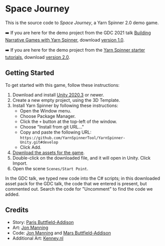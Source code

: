 # Space Journey

This is the source code to *Space Journey*, a Yarn Spinner 2.0 demo game.

➡️ If you are here for the demo project from the GDC 2021 talk [Building Narrative Games with Yarn Spinner](https://schedule.gdconf.com/session/game-career-seminar-building-narrative-games-with-yarn-spinner/880722), download [version 1.0](https://github.com/thesecretlab/SpaceJourney/releases/tag/v1.0).

➡️ If you are here for the demo project from the [Yarn Spinner starter tutorials](https://docs.yarnspinner.dev/using-yarnspinner-with-unity/example-project-2), download [version 2.0](https://github.com/thesecretlab/SpaceJourney/releases/tag/v2.0).

## Getting Started

To get started with this game, follow these instructions:

1. Download and install [Unity 2020.3](https://unity.com) or newer. 
2. Create a new empty project, using the 3D Template.
3. Install Yarn Spinner by following these instructions:
    * Open the Window menu.
    * Choose Package Manager.
    * Click the `+` button at the top-left of the window.
    * Choose "Install from git URL..."
    * Copy and paste the following URL: `https://github.com/YarnSpinnerTool/YarnSpinner-Unity.git#develop`
    * Click Add.
4. [Download the assets for the game](https://github.com/thesecretlab/SpaceJourney/releases/tag/v1.0).
5. Double-click on the downloaded file, and it will open in Unity. Click Import.
6. Open the scene `Scenes/Start Point`.

In the GDC talk, we typed new code into the C# scripts; in this downloaded asset pack for the GDC talk, the code that we entered is present, but commented out. Search the code for "Uncomment" to find the code we added.

## Credits

* Story: [Paris Buttfield-Addison](https://twitter.com/parisba)
* Art: [Jon Manning](https://twitter.com/desplesda)
* Code: [Jon Manning](https://twitter.com/desplesda) and [Mars Buttfield-Addison](https://twitter.com/themartianlife)
* Additional Art: [Kenney.nl](https://kenney.nl)
